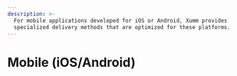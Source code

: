 ```yaml
---
description: >-
  For mobile applications developed for iOS or Android, Xumm provides
  specialized delivery methods that are optimized for these platforms.
---
```


# Mobile (iOS/Android)

